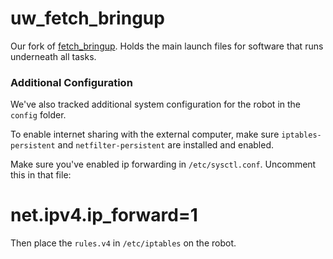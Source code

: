 # uw_fetch_bringup

Our fork of [fetch_bringup](https://github.com/fetchrobotics/fetch_robots/tree/melodic-devel/fetch_bringup). Holds the main launch files for software that runs underneath all tasks.

### Additional Configuration

We've also tracked additional system configuration for the robot in the `config` folder.

To enable internet sharing with the external computer, make sure `iptables-persistent` and `netfilter-persistent` are installed and enabled.

Make sure you've enabled ip forwarding in `/etc/sysctl.conf`. Uncomment this in that file:

   # net.ipv4.ip_forward=1

Then place the `rules.v4` in `/etc/iptables` on the robot.
